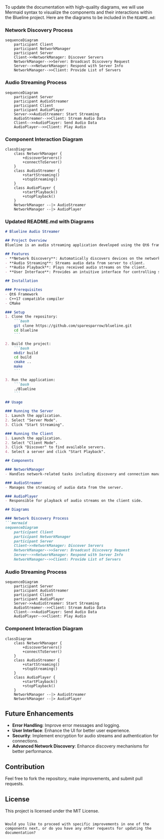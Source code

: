 To update the documentation with high-quality diagrams, we will use Mermaid syntax to visualize the components and their interactions within the Blueline project. Here are the diagrams to be included in the `README.md`:

### Network Discovery Process
```mermaid
sequenceDiagram
    participant Client
    participant NetworkManager
    participant Server
    Client->>NetworkManager: Discover Servers
    NetworkManager-->>Server: Broadcast Discovery Request
    Server-->>NetworkManager: Respond with Server Info
    NetworkManager-->>Client: Provide List of Servers
```

### Audio Streaming Process
```mermaid
sequenceDiagram
    participant Server
    participant AudioStreamer
    participant Client
    participant AudioPlayer
    Server->>AudioStreamer: Start Streaming
    AudioStreamer-->>Client: Stream Audio Data
    Client-->>AudioPlayer: Send Audio Data
    AudioPlayer-->>Client: Play Audio
```

### Component Interaction Diagram
```mermaid
classDiagram
    class NetworkManager {
        +discoverServers()
        +connectToServer()
    }
    class AudioStreamer {
        +startStreaming()
        +stopStreaming()
    }
    class AudioPlayer {
        +startPlayback()
        +stopPlayback()
    }
    NetworkManager --|> AudioStreamer
    NetworkManager --|> AudioPlayer
```

### Updated README.md with Diagrams

```markdown
# Blueline Audio Streamer

## Project Overview
Blueline is an audio streaming application developed using the Qt6 framework. It operates in both server and client modes, allowing for audio streaming and playback across networks.

## Features
- **Network Discovery**: Automatically discovers devices on the network.
- **Audio Streaming**: Streams audio data from server to client.
- **Audio Playback**: Plays received audio streams on the client.
- **User Interface**: Provides an intuitive interface for controlling streaming and playback.

## Installation

### Prerequisites
- Qt6 Framework
- C++17 compatible compiler
- CMake

### Setup
1. Clone the repository:
    ```bash
    git clone https://github.com/sparesparrow/blueline.git
    cd blueline
    ```

2. Build the project:
    ```bash
    mkdir build
    cd build
    cmake ..
    make
    ```

3. Run the application:
    ```bash
    ./Blueline
    ```

## Usage

### Running the Server
1. Launch the application.
2. Select "Server Mode".
3. Click "Start Streaming".

### Running the Client
1. Launch the application.
2. Select "Client Mode".
3. Click "Discover" to find available servers.
4. Select a server and click "Start Playback".

## Components

### NetworkManager
- Handles network-related tasks including discovery and connection management.

### AudioStreamer
- Manages the streaming of audio data from the server.

### AudioPlayer
- Responsible for playback of audio streams on the client side.

## Diagrams

### Network Discovery Process
```mermaid
sequenceDiagram
    participant Client
    participant NetworkManager
    participant Server
    Client->>NetworkManager: Discover Servers
    NetworkManager-->>Server: Broadcast Discovery Request
    Server-->>NetworkManager: Respond with Server Info
    NetworkManager-->>Client: Provide List of Servers
```

### Audio Streaming Process
```mermaid
sequenceDiagram
    participant Server
    participant AudioStreamer
    participant Client
    participant AudioPlayer
    Server->>AudioStreamer: Start Streaming
    AudioStreamer-->>Client: Stream Audio Data
    Client-->>AudioPlayer: Send Audio Data
    AudioPlayer-->>Client: Play Audio
```

### Component Interaction Diagram
```mermaid
classDiagram
    class NetworkManager {
        +discoverServers()
        +connectToServer()
    }
    class AudioStreamer {
        +startStreaming()
        +stopStreaming()
    }
    class AudioPlayer {
        +startPlayback()
        +stopPlayback()
    }
    NetworkManager --|> AudioStreamer
    NetworkManager --|> AudioPlayer
```

## Future Enhancements
- **Error Handling**: Improve error messages and logging.
- **User Interface**: Enhance the UI for better user experience.
- **Security**: Implement encryption for audio streams and authentication for connections.
- **Advanced Network Discovery**: Enhance discovery mechanisms for better performance.

## Contribution
Feel free to fork the repository, make improvements, and submit pull requests.

## License
This project is licensed under the MIT License.
```

Would you like to proceed with specific improvements in one of the components next, or do you have any other requests for updating the documentation?